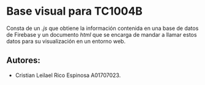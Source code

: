 # Base visual para TC1004B

Consta de un *.js* que obtiene la información contenida en una base de datos de Firebase y un documento *html* que se encarga de mandar a llamar estos datos para su visualización en un entorno web.

## Autores:
* Cristian Leilael Rico Espinosa A01707023.